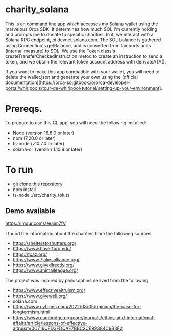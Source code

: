 # charity_solana

This is an command line app which accesses my Solana wallet using the marvelous Orca SDK. 
It determines how much SOL I'm currently holding and prompts me to donate to specific charities.
In it, we interact with a Solana RPC endpoint, pi.devnet.solana.com. The SOL balance is gathered using Connection's getBalance, and is converted from lamports units (internal measure) to SOL. We use the Token class's createTransferCheckedInstruction metod to create an instruction to send a token, and we obtain the relevant token account address with derivateATA().

If you want to make this app compatible with your wallet, you will need to delete the wallet.json and generate your own using the (official documentation)[https://orca-so.gitbook.io/orca-developer-portal/whirlpools/tour-de-whirlpool-tutorial/setting-up-your-environment].

# Prereqs.
To prepare to use this CL app, you will need the following installed:
- Node (version 16.8.0 or later)
- npm (7.20.0 or later)
- ts-node (v10.7.0 or later)
- solana-cli (version 1.10.8 or later)

# To run
- git clone this repository
- npm install
- ts-node ./src/charity_tok.ts

## Demo available
https://imgur.com/a/eaim7fV 


I found the information about the charities from the following sources:
- https://shelterstoshutters.org/
- https://www.haverford.edu/
- https://tcaz.org/
- https://www.7lakesalliance.org/
- https://www.givedirectly.org/
- https://www.animalleague.org/

The project was inspired by philosophies derived from the following:
- https://www.effectivealtruism.org/
- https://www.givewell.org/
- solana.com
- https://www.nytimes.com/2022/08/05/opinion/the-case-for-longtermism.html
- https://www.cambridge.org/core/journals/ethics-and-international-affairs/article/lessons-of-effective-altruism/0C716CFD3FDCAF7BBC2CE99384C9B3F2
